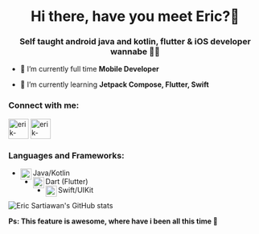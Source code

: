 <h1 align="center">Hi there, have you meet Eric?👋</h1>
<h3 align="center">Self taught android java and kotlin, flutter & iOS developer wannabe 🤞🏻</h3>

- 🔭 I’m currently full time **Mobile Developer**

- 🌱 I’m currently learning **Jetpack Compose, Flutter, Swift**

<h3 align="left">Connect with me:</h3>
<p align="left">
<a href="https://linkedin.com/in/eriksatriawan" target="blank"><img align="center" src="https://www.vectorlogo.zone/logos/linkedin/linkedin-tile.svg" alt="erik-satriawan" height="40" width="40" /></a>
<a href="mailto:satriawarn@gmail.com" target="blank"><img align="center" src="https://www.vectorlogo.zone/logos/gmail/gmail-tile.svg" alt="erik-satriawan" height="40" width="40" /></a>
<!-- <a href="https://instagram.com/ericsath" target="blank"><img align="center" src="https://www.vectorlogo.zone/logos/instagram/instagram-icon.svg" alt="ericsath" height="40" width="40"/></a> -->
</p>

<h3 align="left">Languages and Frameworks:</h3>

- Java/Kotlin<img align="left" alt="android" width="22px" src="https://www.vectorlogo.zone/logos/android/android-tile.svg"/>
- Dart (Flutter)<img align="left" alt="flutter" width="22px" src="https://www.vectorlogo.zone/logos/flutterio/flutterio-icon.svg"/> 
- Swift/UIKit<img align="left" alt="swift" width="22px" src="https://www.vectorlogo.zone/logos/swift/swift-icon.svg"/>

![Eric Sartiawan's GitHub stats](https://github-readme-stats.vercel.app/api?username=satriawarn)

<h10 align="left">**Ps: This feature is awesome, where have i been all this time 🐒**</h10>
